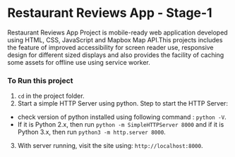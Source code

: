 # Restaurant Reviews App - Stage-1

Restaurant Reviews App Project is mobile-ready web application developed using HTML, CSS, JavaScript and Mapbox Map API.This projects includes the feature of improved accessibility for screen reader use, responsive design for different sized displays and also provides the facility of caching some assets for offline use using service worker.

### To Run this project

1. `cd` in the project folder.
2. Start a simple HTTP Server using python. Step to start the HTTP Server:
  * check version of python installed using following command : `python -V`.
  * If it is Python 2.x, then run `python -m SimpleHTTPServer 8000` and  if it is Python 3.x, then run `python3 -m http.server 8000`.
3. With server running, visit the site using: `http://localhost:8000`.
